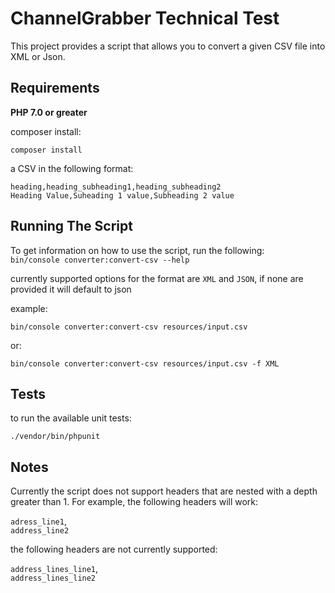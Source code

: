 # ChannelGrabber Technical Test
This project provides a script that allows you to convert a given CSV file into XML or Json.

## Requirements
**PHP 7.0 or greater**  

composer install:  

`composer install`  

a CSV in the following format:  
```
heading,heading_subheading1,heading_subheading2
Heading Value,Suheading 1 value,Subheading 2 value
```

## Running The Script
To get information on how to use the script, run the following:  
`bin/console converter:convert-csv --help`

currently supported options for the format are `XML` and `JSON`, if none are provided it will default to json

example:  

`bin/console converter:convert-csv resources/input.csv`  

or:  

`bin/console converter:convert-csv resources/input.csv -f XML`

## Tests
to run the available unit tests:  

`./vendor/bin/phpunit`

## Notes
Currently the script does not support headers that are nested with a depth greater than 1. For example, the following headers will work:  

`adress_line1`,  
`address_line2`  

the following headers are not currently supported:  

`address_lines_line1`,  
`address_lines_line2`
